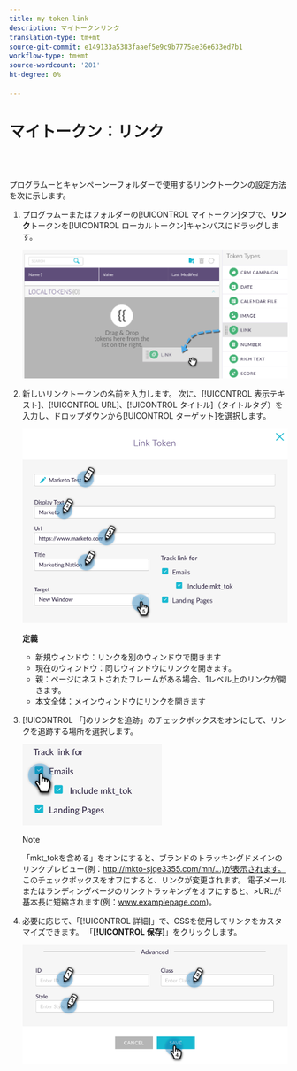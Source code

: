 ```yaml
---
title: my-token-link
description: マイトークンリンク
translation-type: tm+mt
source-git-commit: e149133a5383faaef5e9c9b7775ae36e633ed7b1
workflow-type: tm+mt
source-wordcount: '201'
ht-degree: 0%

---
```



# マイトークン：リンク

<br> 

プログラムーとキャンペーンーフォルダーで使用するリンクトークンの設定方法を次に示します。

1. プログラムーまたはフォルダーの[!UICONTROL マイトークン]タブで、**リンク**&#x200B;トークンを[!UICONTROL ローカルトークン]キャンバスにドラッグします。

   ![イメージ1](/help/sky/assets/my-tokens/my-token-link/my-token-link-1.png)

1. 新しいリンクトークンの名前を入力します。 次に、[!UICONTROL 表示テキスト]、[!UICONTROL URL]、[!UICONTROL タイトル]（タイトルタグ）を入力し、ドロップダウンから[!UICONTROL ターゲット]を選択します。

   ![イメージ2](/help/sky/assets/my-tokens/my-token-link/my-token-link-2.png)

   **定義**

   * 新規ウィンドウ：リンクを別のウィンドウで開きます
   * 現在のウィンドウ：同じウィンドウにリンクを開きます。
   * 親：ページにネストされたフレームがある場合、1レベル上のリンクが開きます。
   * 本文全体：メインウィンドウにリンクを開きます

1. [!UICONTROL 「]のリンクを追跡」のチェックボックスをオンにして、リンクを追跡する場所を選択します。

   ![イメージ3](/help/sky/assets/my-tokens/my-token-link/my-token-link-3.png)

   >[!NOTE]
   >
   >「mkt_tokを含める」をオンにすると、ブランドのトラッキングドメインのリンクプレビュー(例：http://mkto-sjqe3355.com/mn/...)が表示されます。 このチェックボックスをオフにすると、リンクが変更されます。 電子メールまたはランディングページのリンクトラッキングをオフにすると、>URLが基本長に短縮されます(例：www.examplepage.com)。

1. 必要に応じて、「[!UICONTROL 詳細]」で、CSSを使用してリンクをカスタマイズできます。 「**[!UICONTROL 保存]**」をクリックします。

   ![画像4](/help/sky/assets/my-tokens/my-token-link/my-token-link-4.png)
